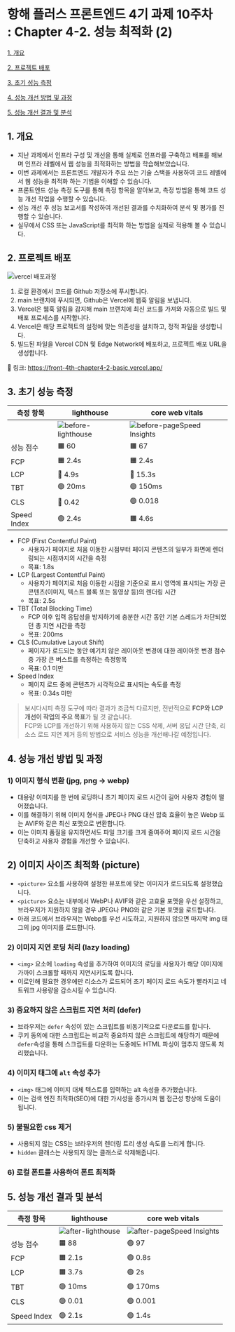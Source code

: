 # 항해 플러스 프론트엔드 4기 과제 10주차 <br/>: Chapter 4-2. 성능 최적화 (2)

[1. 개요](#1-개요)

[2. 프로젝트 배포](#2-프로젝트-배포)

[3. 초기 성능 측정](#3-초기-성능-측정)

[4. 성능 개선 방법 및 과정](#4-성능-개선-방법-및-과정)

[5. 성능 개선 결과 및 분석](#5-성능-개선-결과-및-분석)

## 1. 개요

- 지난 과제에서 인프라 구성 및 개선을 통해 실제로 인프라를 구축하고 배포를 해보며 인프라 레벨에서 웹 성능을 최적화하는 방법을 학습해보았습니다.
- 이번 과제에서는 프론트엔드 개발자가 주요 쓰는 기술 스택을 사용하여 코드 레벨에서 웹 성능을 최적화 하는 기법을 이해할 수 있습니다.
- 프론트엔드 성능 측정 도구를 통해 측정 항목을 알아보고, 측정 방법을 통해 코드 성능 개선 작업을 수행할 수 있습니다.
- 성능 개선 후 성능 보고서를 작성하여 개선된 결과를 수치화하여 분석 및 평가를 진행할 수 있습니다.
- 실무에서 CSS 또는 JavaScript를 최적화 하는 방법을 실제로 적용해 볼 수 있습니다.

## 2. 프로젝트 배포

![vercel 배포과정](https://github.com/user-attachments/assets/0b4393de-ba31-49c5-95a1-93f1acb6935d)

1. 로컬 환경에서 코드를 Github 저장소에 푸시합니다.
2. main 브랜치에 푸시되면, Github은 Vercel에 웹훅 알림을 보냅니다.
3. Vercel은 웹훅 알림을 감지해 main 브랜치에 최신 코드를 가져와 자동으로 빌드 및 배포 프로세스를 시작합니다.
4. Vercel은 해당 프로젝트의 설정에 맞는 의존성을 설치하고, 정적 파일을 생성합니다.
5. 빌드된 파일을 Vercel CDN 및 Edge Network에 배포하고, 프로젝트 배포 URL을 생성합니다.

🔗 링크: https://front-4th-chapter4-2-basic.vercel.app/

## 3. 초기 성능 측정

|측정 항목|lighthouse|core web vitals|
|------|---|---|
||![before-lighthouse](https://github.com/user-attachments/assets/886fed0d-002b-44aa-b198-ff4b6791e7f9)|![before-pageSpeed Insights](https://github.com/user-attachments/assets/9410a37b-00ad-48fa-bef6-11b363f27858)|
|성능 점수|🟧 60|🟧 67|
|FCP|🟧 2.4s|🟧 2.4s|
|LCP|🔺 4.9s|🔺 15.3s|
|TBT|🟢 20ms|🟢 150ms|
|CLS|🔺 0.42|🟢 0.018|
|Speed Index|🟢 2.4s|🟧 4.6s|

- FCP (First Contentful Paint)
  - 사용자가 페이지로 처음 이동한 시점부터 페이지 콘텐츠의 일부가 화면에 렌더링되는 시점까지의 시간을 측정
  - 목표: 1.8s
- LCP (Largest Contentful Paint)
  - 사용자가 페이지로 처음 이동한 시점을 기준으로 표시 영역에 표시되는 가장 큰 콘텐츠(이미지, 텍스트 블록 또는 동영상 등)의 렌더링 시간
  - 목표: 2.5s
- TBT (Total Blocking Time)
  - FCP 이후 입력 응답성을 방지하기에 충분한 시간 동안 기본 스레드가 차단되었던 총 지연 시간을 측정
  - 목표: 200ms
- CLS (Cumulative Layout Shift)
  - 페이지가 로드되는 동안 예기치 않은 레이아웃 변경에 대한 레이아웃 변경 점수 중 가장 큰 버스트를 측정하는 측정항목
  - 목표: 0.1 미만
- Speed Index
  - 페이지 로드 중에 콘텐츠가 시각적으로 표시되는 속도를 측정
  - 목표: 0.34s 미만
 
> 보시다시피 측정 도구에 따라 결과가 조금씩 다르지만, 전반적으로 **FCP와 LCP 개선이 작업의 주요 목표**가 될 것 같습니다. <br />
FCP와 LCP를 개선하기 위해 사용하지 않는 CSS 삭제, 서버 응답 시간 단축, 리소스 로드 지연 제거 등의 방법으로 서비스 성능을 개선해나갈 예정입니다.

## 4. 성능 개선 방법 및 과정

### 1) 이미지 형식 변환 (jpg, png -> webp)
- 대용량 이미지를 한 번에 로딩하니 초기 페이지 로드 시간이 길어 사용자 경험이 떨어졌습니다.
- 이를 해결하기 위해 이미지 형식을 JPEG나 PNG 대신 압축 효율이 높은 Webp 또는 AVIF와 같은 최신 포맷으로 변환합니다.
- 이는 이미지 품질을 유지하면서도 파일 크기를 크게 줄여주어 페이지 로드 시간을 단축하고 사용자 경험을 개선할 수 있습니다.

## 2) 이미지 사이즈 최적화 (picture)
- `<picture>` 요소를 사용하여 설정한 뷰포트에 맞는 이미지가 로드되도록 설정했습니다.
- `<picture>` 요소는 내부에서 WebP나 AVIF와 같은 고효율 포맷을 우선 설정하고, 브라우저가 지원하지 않을 경우 JPEG나 PNG와 같은 기본 포맷을 로드합니다.
- 아래 코드에서 브라우저는 Webp를 우선 시도하고, 지원하지 않으면 마지막 img 태그의 jpg 이미지를 로드합니다.

### 2) 이미지 지연 로딩 처리 (lazy loading)
- `<img>` 요소에 `loading` 속성을 추가하여 이미지의 로딩을 사용자가 해당 이미지에 가까이 스크롤할 때까지 지연시키도록 합니다.
- 이로인해 필요한 경우에만 리소스가 로드되어 초기 페이지 로드 속도가 빨라지고 네트워크 사용량을 감소시킬 수 있습니다.

### 3) 중요하지 않은 스크립트 지연 처리 (defer)
- 브라우저는 `defer` 속성이 있는 스크립트를 비동기적으로 다운로드를 합니다.
- 쿠키 동의에 대한 스크립트는 비교적 중요하지 않은 스크립트에 해당하기 때문에 `defer`속성을 통해 스크립트를 다운하는 도중에도 HTML 파싱이 멈추지 않도록 처리했습니다.

### 4) 이미지 태그에 `alt` 속성 추가
- `<img>` 태그에 이미지 대체 텍스트를 입력하는 alt 속성을 추가했습니다.
- 이는 검색 엔진 최적화(SEO)에 대한 가시성을 증가시켜 웹 접근성 향상에 도움이 됩니다.

### 5) 불필요한 css 제거
- 사용되지 않는 CSS는 브라우저의 렌더링 트리 생성 속도를 느리게 합니다.
- `hidden` 클래스는 사용되지 않는 클래스로 삭제해줍니다.

### 6) 로컬 폰트를 사용하여 폰트 최적화

## 5. 성능 개선 결과 및 분석

|측정 항목|lighthouse|core web vitals|
|------|---|---|
||![after-lighthouse](https://github.com/user-attachments/assets/2057aa32-ffaf-402f-8863-439e015af7cc)|![after-pageSpeed Insights](https://github.com/user-attachments/assets/3ebfe0ee-719f-429f-ae0d-b5b1ec5c59c0)|
|성능 점수|🟧 88|🟢 97|
|FCP|🟧 2.1s|🟢 0.8s|
|LCP|🟧 3.7s|🟢 2s|
|TBT|🟢 10ms|🟢 170ms|
|CLS|🟢 0.01|🟢 0.001|
|Speed Index|🟢 2.1s|🟢 1.4s|
